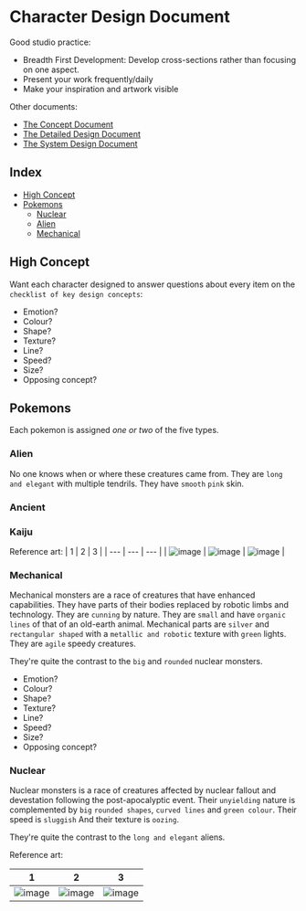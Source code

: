 # Character Design Document
Good studio practice: 
* Breadth First Development: Develop cross-sections rather than focusing on one aspect.
* Present your work frequently/daily
* Make your inspiration and artwork visible

Other documents:
* [The Concept Document](/documents/The%20Concept%20Document.md)
* [The Detailed Design Document](/documents/The%20Detailed%20Design%20Document.md)
* [The System Design Document](/documents/systems/The%20System%20Design%20Document.md)

## Index
* [High Concept](#high-concept)
* [Pokemons](#pokemons)
    * [Nuclear](#nuclear)
    * [Alien](#alien)
    * [Mechanical](#mechanical)

## High Concept
Want each character designed to answer questions about every item on the `checklist of key design concepts`:
* Emotion?
* Colour?
* Shape?
* Texture?
* Line?
* Speed?
* Size?
* Opposing concept?

## Pokemons
Each pokemon is assigned _one or two_ of the five types.

### Alien
No one knows when or where these creatures came from. They are `long and elegant` with multiple tendrils. They have `smooth` `pink` skin.

### Ancient

### Kaiju
Reference art:
| 1 | 2 | 3 |
| --- | --- | --- |
| ![image](https://github.com/fourlastor-jams/into-the-wip/assets/4059636/edb1ca3d-9345-45e1-bf69-5bd00eb5ac20) | ![image](https://github.com/fourlastor-jams/into-the-wip/assets/4059636/d7374676-fb04-4d57-811e-716a10028dbb) | ![image](https://github.com/fourlastor-jams/into-the-wip/assets/4059636/1897931e-3508-4b19-bb55-35859f466e85) |

### Mechanical
Mechanical monsters are a race of creatures that have enhanced capabilities. They have parts of their bodies replaced by robotic limbs and technology.
They are `cunning` by nature. They are `small` and have `organic lines` of that of an old-earth animal. Mechanical parts are `silver` and `rectangular shaped` with a `metallic and robotic` texture with `green` lights. They are `agile` speedy creatures. 

They're quite the contrast to the `big` and `rounded` nuclear monsters.

* Emotion?
* Colour?
* Shape?
* Texture?
* Line?
* Speed?
* Size?
* Opposing concept?

### Nuclear
Nuclear monsters is a race of creatures affected by nuclear fallout and devestation following the post-apocalyptic event. Their `unyielding` nature is complemented by `big` `rounded shapes`, `curved lines` and `green colour`. Their speed is `sluggish` And their texture is `oozing`. 

They're quite the contrast to the `long and elegant` aliens.

Reference art:

| 1 | 2 | 3 |
| --- | --- | --- |
| ![image](https://github.com/fourlastor-jams/into-the-wip/assets/4059636/09c8c243-126a-4f01-b83a-49d7444bcfdb) | ![image](https://github.com/fourlastor-jams/into-the-wip/assets/4059636/5d29237e-10d4-4899-8001-4f9790852c4c) | ![image](https://github.com/fourlastor-jams/into-the-wip/assets/4059636/ee84687a-56f2-4200-85a5-9f39fd2c3c0d) |